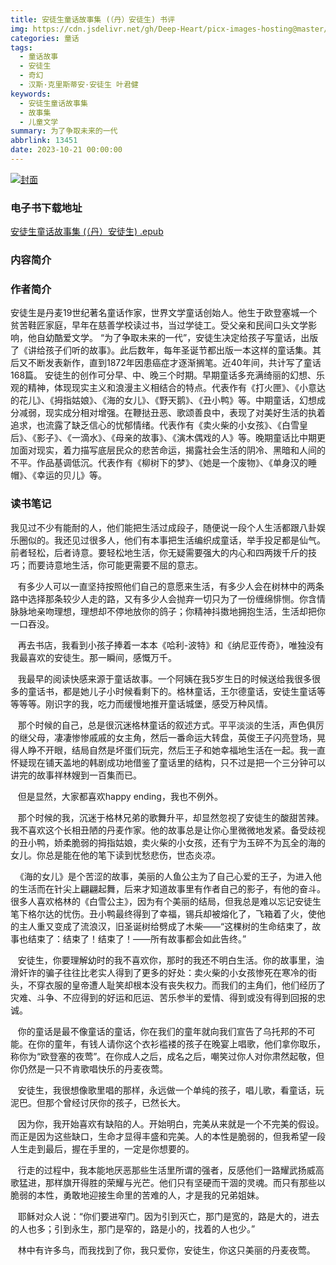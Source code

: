 ```yaml
---
title: 安徒生童话故事集 (（丹）安徒生) 书评
img: https://cdn.jsdelivr.net/gh/Deep-Heart/picx-images-hosting@master/boomments/安徒生童话故事集.7bydtjh3n8w0.webp
categories: 童话
tags:
  - 童话故事
  - 安徒生
  - 奇幻
  - 汉斯·克里斯蒂安·安徒生 叶君健
keywords:
  - 安徒生童话故事集
  - 故事集
  - 儿童文学
summary: 为了争取未来的一代
abbrlink: 13451
date: 2023-10-21 00:00:00
---
```


[![封面](https://cdn.jsdelivr.net/gh/Deep-Heart/picx-images-hosting@master/boomments/安徒生童话故事集.7bydtjh3n8w0.webp)]()
### 电子书下载地址
[安徒生童话故事集 (（丹）安徒生) .epub](https://url57.ctfile.com/f/23765157-960584424-0fc9bb?p=9554)

### 内容简介


### 作者简介
安徒生是丹麦19世纪著名童话作家，世界文学童话创始人。他生于欧登塞城一个贫苦鞋匠家庭，早年在慈善学校读过书，当过学徒工。受父亲和民间口头文学影响，他自幼酷爱文学。    “为了争取未来的一代”，安徒生决定给孩子写童话，出版了《讲给孩子们听的故事》。此后数年，每年圣诞节都出版一本这样的童话集。其后又不断发表新作，直到1872年因患癌症才逐渐搁笔。近40年间，共计写了童话168篇。    安徒生的创作可分早、中、晚三个时期。早期童话多充满绮丽的幻想、乐观的精神，体现现实主义和浪漫主义相结合的特点。代表作有《打火匣》、《小意达的花儿》、《拇指姑娘》、《海的女儿》、《野天鹅》、《丑小鸭》等。中期童话，幻想成分减弱，现实成分相对增强。在鞭挞丑恶、歌颂善良中，表现了对美好生活的执着追求，也流露了缺乏信心的忧郁情绪。代表作有《卖火柴的小女孩》、《白雪皇后》、《影子》、《一滴水》、《母亲的故事》、《演木偶戏的人》等。晚期童话比中期更加面对现实，着力描写底层民众的悲苦命运，揭露社会生活的阴冷、黑暗和人间的不平。作品基调低沉。代表作有《柳树下的梦》、《她是一个废物》、《单身汉的睡帽》、《幸运的贝儿》等。

### 读书笔记
我见过不少有能耐的人，他们能把生活过成段子，随便说一段个人生活都跟八卦娱乐圈似的。我还见过很多人，他们有本事把生活编织成童话，举手投足都是仙气。前者轻松，后者诗意。要轻松地生活，你无疑需要强大的内心和四两拨千斤的技巧；而要诗意地生活，你可能更需要不屈的意志。

   有多少人可以一直坚持按照他们自己的意愿来生活，有多少人会在树林中的两条路中选择那条较少人走的路，又有多少人会抛弃一切只为了一份缠绵悱恻。你含情脉脉地亲吻理想，理想却不停地放你的鸽子；你精神抖擞地拥抱生活，生活却把你一口吞没。

   再去书店，我看到小孩子捧着一本本《哈利-波特》和《纳尼亚传奇》，唯独没有我最喜欢的安徒生。那一瞬间，感慨万千。

   我最早的阅读快感来源于童话故事。一个阿姨在我5岁生日的时候送给我很多很多的童话书，都是她儿子小时候看剩下的。格林童话，王尔德童话，安徒生童话等等等等。刚识字的我，吃力而缓慢地推开童话城堡，感受万种风情。

   那个时候的自己，总是很沉迷格林童话的叙述方式。平平淡淡的生活，声色俱厉的继父母，凄凄惨惨戚戚的女主角，然后一番命运大转盘，英俊王子闪亮登场，晃得人睁不开眼，结局自然是坏蛋们玩完，然后王子和她幸福地生活在一起。我一直怀疑现在铺天盖地的韩剧成功地借鉴了童话里的结构，只不过是把一个三分钟可以讲完的故事祥林嫂到一百集而已。

   但是显然，大家都喜欢happy ending，我也不例外。

   那个时候的我，沉迷于格林兄弟的歌舞升平，却显然忽视了安徒生的酸甜苦辣。我不喜欢这个长相丑陋的丹麦作家。他的故事总是让你心里微微地发紧。备受歧视的丑小鸭，娇柔脆弱的拇指姑娘，卖火柴的小女孩，还有宁为玉碎不为瓦全的海的女儿。你总是能在他的笔下读到忧愁悲伤，世态炎凉。

  《海的女儿》是个苦涩的故事，美丽的人鱼公主为了自己心爱的王子，为进入他的生活而在针尖上翩翩起舞，后来才知道故事里有作者自己的影子，有他的奋斗。很多人喜欢格林的《白雪公主》，因为有个美丽的结局，但我总是难以忘记安徒生笔下格尔达的忧伤。丑小鸭最终得到了幸福，锡兵却被熔化了，飞箱着了火，使他的主人重又变成了流浪汉，旧圣诞树给劈成了木柴——“这棵树的生命结束了，故事也结束了：结束了！结束了！——所有故事都会如此告终。”

   安徒生，你要理解幼时的我不喜欢你，那时的我还不明白生活。你的故事里，油滑奸诈的骗子往往比老实人得到了更多的好处：卖火柴的小女孩惨死在寒冷的街头，不穿衣服的皇帝遭人耻笑却根本没有丧失权力。而我们的主角们，他们经历了灾难、斗争、不应得到的好运和厄运、苦乐参半的爱情、得到或没有得到回报的忠诚。

   你的童话是最不像童话的童话，你在我们的童年就向我们宣告了乌托邦的不可能。在你的童年，有钱人请你这个衣衫褴褛的孩子在晚宴上唱歌，他们拿你取乐，称你为“欧登塞的夜莺”。在你成人之后，成名之后，嘲笑过你人对你肃然起敬，但你仍然是一只不肯歌唱快乐的丹麦夜莺。

   安徒生，我很想像歌里唱的那样，永远做一个单纯的孩子，唱儿歌，看童话，玩泥巴。但那个曾经讨厌你的孩子，已然长大。

   因为你，我开始喜欢有缺陷的人。开始明白，完美从来就是一个不完美的假设。而正是因为这些缺口，生命才显得丰盛和完美。人的本性是脆弱的，但我希望一段人生走到最后，握在手里的，一定是你想要的。

   行走的过程中，我本能地厌恶那些生活里所谓的强者，反感他们一路耀武扬威高歌猛进，那样旗开得胜的荣耀与光芒。他们只有坚硬而干涸的灵魂。而只有那些以脆弱的本性，勇敢地迎接生命里的苦难的人，才是我的兄弟姐妹。

   耶稣对众人说：“你们要进窄门。因为引到灭亡，那门是宽的，路是大的，进去的人也多；引到永生，那门是窄的，路是小的，找着的人也少。”

   林中有许多鸟，而我找到了你，我只爱你，安徒生，你这只美丽的丹麦夜莺。
